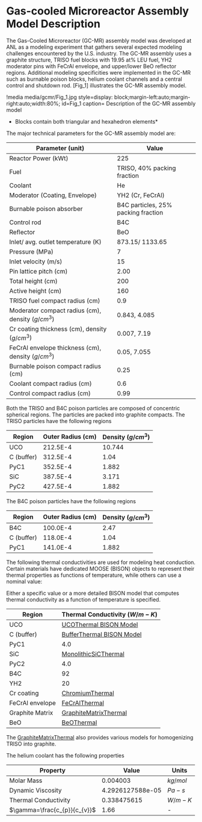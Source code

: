 # Gas-cooled Microreactor Assembly Model Description

The Gas-Cooled Microreactor (GC-MR) assembly model was developed at ANL as a modeling experiment that gathers several expected modeling challenges encountered by the U.S. industry. The GC-MR assembly uses a graphite structure, TRISO fuel blocks with 19.95 at% LEU fuel, YH2 moderator pins with FeCrAl envelope, and upper/lower BeO reflector regions. Additional modeling specificities were implemented in the GC-MR such as burnable poison blocks, helium coolant channels and a central control and shutdown rod.
[Fig_1] illustrates the GC-MR assembly model. 

!media media/gcmr/Fig_1.jpg
      style=display: block;margin-left:auto;margin-right:auto;width:80%;
      id=Fig_1
      caption= Description of the GC-MR assembly model
* Blocks contain both triangular and hexahedron elements*

The major technical parameters for the GC-MR assembly model are:

| Parameter (unit)| Value |
| - | - |
| Reactor Power (kWt) | 225 |
| Fuel | TRISO, 40% packing fraction |
| Coolant | He |
| Moderator (Coating, Envelope) | YH2 (Cr, FeCrAl) |
| Burnable poison absorber | B4C particles, 25% packing fraction |
| Control rod | B4C |
| Reflector | BeO |
| Inlet/ avg. outlet temperature (K) | 873.15/ 1133.65 |
| Pressure (MPa) | 7 |
| Inlet velocity (m/s) | 15 |
| Pin lattice pitch (cm) | 2.00 |
| Total height (cm) | 200 |
| Active height (cm) | 160 |
| TRISO fuel compact radius (cm) | 0.9 |
| Moderator compact radius (cm), density ($g/cm^{3}$) | 0.843, 4.085 |
| Cr coating thickness (cm), density ($g/cm^{3}$) | 0.007, 7.19 |
| FeCrAl envelope thickness (cm), density ($g/cm^{3}$) | 0.05, 7.055 |
| Burnable poison compact radius (cm) | 0.25 |
| Coolant compact radius (cm) | 0.6 |
| Control compact radius (cm) | 0.99 |

Both the TRISO and B4C poison particles are composed of concentric spherical regions. The particles are packed into graphite compacts. The TRISO particles have the following regions

| Region | Outer Radius (cm) | Density ($g/cm^{3}$) |
| - | - | - |
| UCO | 212.5E-4 | 10.744 |
| C (buffer) | 312.5E-4 | 1.04 |
| PyC1 | 352.5E-4 | 1.882 |
| SiC | 387.5E-4 | 3.171 |
| PyC2 | 427.5E-4 | 1.882 |

The B4C poison particles have the following regions

| Region | Outer Radius (cm) | Density ($g/cm^{3}$) |
| - | - | - |
| B4C | 100.0E-4  | 2.47 |
| C (buffer) | 118.0E-4 | 1.04 |
| PyC1 | 141.0E-4 | 1.882 |

The following thermal conductivities are used for modeling heat conduction. Certain materials have dedicated MOOSE (BISON) objects to represent their thermal properties as functions of temperature, while others can use a nominal value:

Either a specific value or a more detailed BISON model that computes thermal conductivity as a function of temperature is specified.

| Region |  Thermal Conductivity ($W/m-K$) |
| - | - |
| UCO | [UCOThermal BISON Model](https://mooseframework.inl.gov/bison/source/materials/UCOThermal.html) |
| C (buffer) | [BufferThermal BISON Model](https://mooseframework.inl.gov/bison/source/materials/BufferThermal.html) |
| PyC1 | 4.0 |
| SiC | [MonolithicSiCThermal](https://mooseframework.inl.gov/bison/source/materials/MonolithicSiCThermal.html) |
| PyC2 | 4.0 |
| B4C | 92 |
| YH2 | 20 |
| Cr coating | [ChromiumThermal](https://mooseframework.inl.gov/bison/source/materials/ChromiumThermal.html)| 
| FeCrAl envelope | [FeCrAlThermal](https://mooseframework.inl.gov/bison/source/materials/FeCrAlThermal.html) |
| Graphite Matrix | [GraphiteMatrixThermal](https://mooseframework.inl.gov/bison/source/materials/GraphiteMatrixThermal.html) |
| BeO | [BeOThermal](https://mooseframework.inl.gov/bison/source/materials/BeOThermal.html) |

The [GraphiteMatrixThermal](https://mooseframework.inl.gov/bison/source/materials/GraphiteMatrixThermal.html) also provides various models for homogenizing TRISO into graphite.

The helium coolant has the following properties

| Property | Value | Units |
| - | - | - |
| Molar Mass | 0.004003 | $kg/mol$ |
| Dynamic Viscosity | 4.2926127588e-05 | $Pa-s$ |
| Thermal Conductivity | 0.338475615 | $W/m-K$ |
| $\gamma=\frac{c_{p}}{c_{v}}$ | 1.66 | - |
